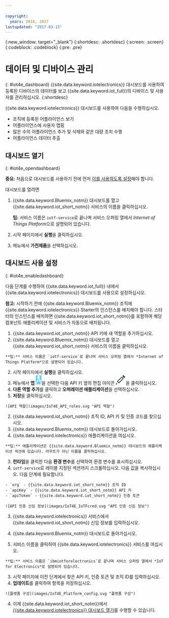 ```yaml
---

copyright:
  years: 2016, 2017
lastupdated: "2017-03-15"
---
```


<!-- Common attributes used in the template are defined as follows: -->
{:new_window: target="\_blank"}
{:shortdesc: .shortdesc}
{:screen: .screen}
{:codeblock: .codeblock}
{:pre: .pre}

# 데이터 및 디바이스 관리
{: #iot4e_dashboard}
{{site.data.keyword.iotelectronics}} 대시보드를 사용하여 등록된 디바이스의 데이터를 보고
{{site.data.keyword.iot_full}}의 디바이스 및 사용자를 관리하십시오.
{:shortdesc}

{{site.data.keyword.iotelectronics}} 대시보드를 사용하여 다음을 수행하십시오.
- 조직에 등록된 어플라이언스 보기
- 어플라이언스에 사용자 맵핑
- 많은 수의 어플라이언스 추가 및 삭제와 같은 대량 조치 수행
- 어플라이언스 데이터 추출

## 대시보드 열기
{: #iot4e_opendashboard}

**중요:** 처음으로 대시보드를 사용하기 전에 먼저 [이를 사용하도록 설정](#iot4e_enabledashboard)해야 합니다.

대시보드를 열려면
1. {{site.data.keyword.Bluemix_notm}} 대시보드를 열고 {{site.data.keyword.iot_short_notm}} 서비스의 이름을 클릭하십시오.  

    **팁:** 서비스 이름은 `iotf-service`로 끝나며 서비스 오퍼링 열에서 *Internet of Things Platform*으로 설명되어 있습니다.
2. 시작 페이지에서 **실행**을 클릭하십시오.
3. 메뉴에서 **가전제품**을 선택하십시오.

## 대시보드 사용 설정
{: #iot4e_enabledashboard}

다음 단계를 수행하여 {{site.data.keyword.iot_full}} 내에서 {{site.data.keyword.iotelectronics}} 대시보드를 사용으로 설정하십시오.

  **참고:** 시작하기 전에 {{site.data.keyword.Bluemix_notm}} 조직에 {{site.data.keyword.iotelectronics}} Starter의 인스턴스를 배치해야 합니다. 스타터의 인스턴스를 배치하면 {{site.data.keyword.iot_short_notm}}를 포함하여 해당 컴포넌트 애플리케이션 및 서비스가 자동으로 배치됩니다. 

1. {{site.data.keyword.iot_short_notm}} API 키에 새 역할을 추가하십시오.
  1. {{site.data.keyword.Bluemix_notm}} 대시보드를 열고 {{site.data.keyword.iot_short_notm}} 서비스의 이름을 클릭하십시오.  

    **팁:** 서비스 이름은 `iotf-service`로 끝나며 서비스 오퍼링 열에서 *Internet of Things Platform*으로 설명되어 있습니다.
  2. 시작 페이지에서 **실행**을 클릭하십시오.
  3. 메뉴에서 **앱** ![앱 아이콘](images/IOT_Icons_apps2.svg "앱 아이콘")을 선택한 다음 API 키 옆의 편집 아이콘 ![편집 아이콘](images/IOT_Icons_Edit_Active_50.svg "편집 아이콘")을 클릭하십시오.
  4. **다른 역할 추가**를 클릭하고 **오퍼레이션 애플리케이션**을 선택하십시오.
  5. **저장**을 클릭하십시오.

    ![API 역할](images/IoT4E_API_roles.svg "API 역할")

2. {{site.data.keyword.iot_short_notm}} 조직 ID, API 키 및 인증 코드를 찾으십시오.
  1. {{site.data.keyword.Bluemix_notm}} 대시보드로 돌아가십시오.
  2. {{site.data.keyword.iotelectronics}} 애플리케이션을 여십시오.

    **팁:** 애플리케이션은 {{site.data.keyword.Bluemix_notm}} 대시보드의 애플리케이션 섹션에 있습니다. 라우트가 아닌 이름을 클릭하십시오.
  3. **런타임**을 클릭한 다음 **환경 변수**를 선택하여 환경 변수를 표시하십시오.
  4. `iotf-service`로 레이블 지정된 섹션까지 스크롤하십시오. 다음 값을 복사하십시오. 다음 단계에 필요합니다.

    - `org` - {{site.data.keyword.iot_short_notm}} 조직 ID
    - `apiKey` - {{site.data.keyword.iot_short_notm}} API 키
    - `apiToken` - {{site.data.keyword.iot_short_notm}} 인증 토큰  

    ![API 인증 신임 정보](images/IoT4E_IoTFcred.svg "API 인증 신임 정보")

3. {{site.data.keyword.iotelectronics}} 서비스에서 {{site.data.keyword.iot_short_notm}} 신임 정보를 입력하십시오.

  1. {{site.data.keyword.Bluemix_notm}} 대시보드로 돌아가십시오.
  2. 서비스 이름을 클릭하여 {{site.data.keyword.iotelectronics}} 서비스를 여십시오.

    **팁:** 서비스 이름은 `ibmiotforelectronics`로 끝나며 서비스 오퍼링 열에서 *IoT for Electronics*로 설명되어 있습니다.
  3. 시작 페이지에 이전 단계에서 찾은 API 키, 인증 토큰 및 조직 ID를 입력하십시오.
  4. **업데이트**를 클릭하여 항목을 저장하십시오.

    ![플랫폼 구성](images/IoT4E_Platform_config.svg "플랫폼 구성")

4. 이제 {{site.data.keyword.iot_short_notm}}에서 [{{site.data.keyword.iotelectronics}} 대시보드 열기](#iot4e_opendashboard)를 수행할 수 있습니다.
